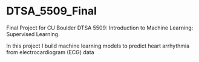 # DTSA_5509_Final
Final Project for CU Boulder DTSA 5509: Introduction to Machine Learning: Supervised Learning. 

In this project I build machine learning models to predict heart arrhythmia from electrocardiogram (ECG) data
